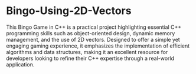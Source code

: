 # Bingo-Using-2D-Vectors
 
This Bingo Game in C++ is a practical project highlighting essential C++ programming skills such as object-oriented design, dynamic memory management, and the use of 2D vectors. Designed to offer a simple yet engaging gaming experience, it emphasizes the implementation of efficient algorithms and data structures, making it an excellent resource for developers looking to refine their C++ expertise through a real-world application.

